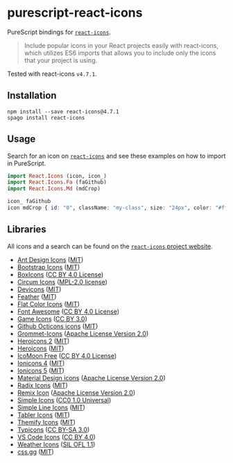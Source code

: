 # purescript-react-icons

PureScript bindings for [`react-icons`](https://react-icons.github.io/react-icons).

> Include popular icons in your React projects easily with react-icons, which utilizes ES6 imports that allows you to include only the icons that your project is using.

Tested with react-icons `v4.7.1`.

## Installation

```shell
npm install --save react-icons@4.7.1
spago install react-icons
```

## Usage

Search for an icon on [`react-icons`](https://react-icons.github.io/react-icons)
and see these examples on how to import in PureScript.

```purescript
import React.Icons (icon, icon_)
import React.Icons.Fa (faGithub)
import React.Icons.Md (mdCrop)

icon_ faGithub
icon mdCrop { id: "0", className: "my-class", size: "24px", color: "#ff0000" }
```

## Libraries

All icons and a search can be found on the [`react-icons` project website](https://react-icons.github.io/react-icons).

- [Ant Design Icons](https://github.com/ant-design/ant-design-icons) ([MIT](https://opensource.org/licenses/MIT))
- [Bootstrap Icons](https://github.com/twbs/icons) ([MIT](https://opensource.org/licenses/MIT))
- [BoxIcons](https://github.com/atisawd/boxicons) ([CC BY 4.0 License](https://github.com/atisawd/boxicons/blob/master/LICENSE))
- [Circum Icons](https://circumicons.com/) ([MPL-2.0 license](https://github.com/Klarr-Agency/Circum-Icons/blob/main/LICENSE))
- [Devicons](https://vorillaz.github.io/devicons/) ([MIT](https://opensource.org/licenses/MIT))
- [Feather](https://feathericons.com/) ([MIT](https://github.com/feathericons/feather/blob/master/LICENSE))
- [Flat Color Icons](https://github.com/icons8/flat-color-icons) ([MIT](https://opensource.org/licenses/MIT))
- [Font Awesome](https://fontawesome.com/) ([CC BY 4.0 License](https://creativecommons.org/licenses/by/4.0/))
- [Game Icons](https://game-icons.net/) ([CC BY 3.0](https://creativecommons.org/licenses/by/3.0/))
- [Github Octicons icons](https://octicons.github.com/) ([MIT](https://github.com/primer/octicons/blob/master/LICENSE))
- [Grommet-Icons](https://github.com/grommet/grommet-icons) ([Apache License Version 2.0](http://www.apache.org/licenses/))
- [Heroicons 2](https://github.com/tailwindlabs/heroicons) ([MIT](https://opensource.org/licenses/MIT))
- [Heroicons](https://github.com/tailwindlabs/heroicons) ([MIT](https://opensource.org/licenses/MIT))
- [IcoMoon Free](https://github.com/Keyamoon/IcoMoon-Free) ([CC BY 4.0 License](https://github.com/Keyamoon/IcoMoon-Free/blob/master/License.txt))
- [Ionicons 4](https://ionicons.com/) ([MIT](https://github.com/ionic-team/ionicons/blob/master/LICENSE))
- [Ionicons 5](https://ionicons.com/) ([MIT](https://github.com/ionic-team/ionicons/blob/master/LICENSE))
- [Material Design icons](https://google.github.io/material-design-icons/) ([Apache License Version 2.0](https://github.com/google/material-design-icons/blob/master/LICENSE))
- [Radix Icons](https://icons.radix-ui.com) ([MIT](https://github.com/radix-ui/icons/blob/master/LICENSE))
- [Remix Icon](https://github.com/Remix-Design/RemixIcon) ([Apache License Version 2.0](http://www.apache.org/licenses/))
- [Simple Icons](https://simpleicons.org/) ([CC0 1.0 Universal](https://creativecommons.org/publicdomain/zero/1.0/))
- [Simple Line Icons](https://thesabbir.github.io/simple-line-icons/) ([MIT](https://opensource.org/licenses/MIT))
- [Tabler Icons](https://github.com/tabler/tabler-icons) ([MIT](https://opensource.org/licenses/MIT))
- [Themify Icons](https://github.com/lykmapipo/themify-icons) ([MIT](https://github.com/thecreation/standard-icons/blob/master/modules/themify-icons/LICENSE))
- [Typicons](https://s-ings.com/typicons/) ([CC BY-SA 3.0](https://creativecommons.org/licenses/by-sa/3.0/))
- [VS Code Icons](https://github.com/microsoft/vscode-codicons) ([CC BY 4.0](https://creativecommons.org/licenses/by/4.0/))
- [Weather Icons](https://erikflowers.github.io/weather-icons/) ([SIL OFL 1.1](http://scripts.sil.org/OFL))
- [css.gg](https://github.com/astrit/css.gg) ([MIT](https://opensource.org/licenses/MIT))
